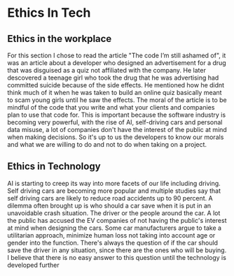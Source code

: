 # Ethics In Tech

## Ethics in the workplace

For this section I chose to read the article "The code I’m still ashamed of", it was an article about a developer who designed an advertisement for a drug that was disguised as a quiz not affiliated with the company. He later descovered a teenage girl who took the drug that he was advertising had committed suicide because of the side effects. He mentioned how he didnt think much of it when he was taken to build an online quiz basically meant to scam young girls until he saw the effects. The moral of the article is to be mindful of the code that you write and what your clients and companies plan to use that code for. This is important because the software industry is becoming very powerful, with the rise of AI, self-driving cars and personal data misuse, a lot of companies don't have the interest of the public at mind when making decisions. So it's up to us the developers to know our morals and what we are willing to do and not to do when taking on a project.

## Ethics in Technology

AI is starting to creep its way into more facets of our life including driving. Self driving cars are becoming more popular and multiple studies say that self driving cars are likely to reduce road accidents up to 90 percent. A dilemma often brought up is who should a car save when it is put in an unavoidable crash situation. The driver or the people around the car. A lot the public has accused the EV companies of not having the public's interest at mind when designing the cars. Some car manufacturers argue to take a utilitarian approach, minimize human loss not taking into account age or gender into the function. There's always the question of if the car should save the driver in any situation, since there are the ones who will  be buying. I believe that there is no easy answer to this question until the technology is developed further
